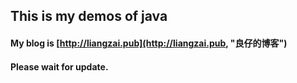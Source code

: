 ## This is my demos of java

#### My blog is [http://liangzai.pub](http://liangzai.pub, "良仔的博客")

#### Please wait for update.

